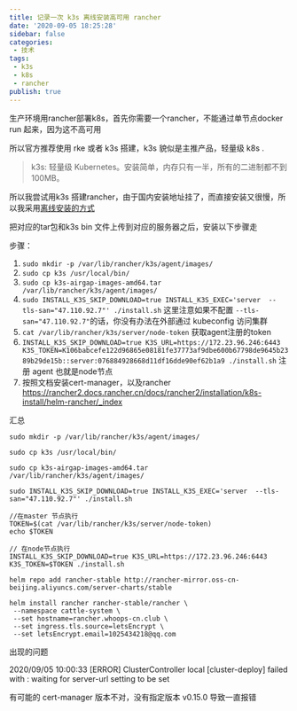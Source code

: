 ```yaml
---
title: 记录一次 k3s 离线安装高可用 rancher
date: '2020-09-05 18:25:28'
sidebar: false
categories:
 - 技术
tags:
 - k3s
 - k8s
 - rancher
publish: true
---
```



生产环境用rancher部署k8s，首先你需要一个rancher，不能通过单节点docker run 起来，因为这不高可用

所以官方推荐使用 rke 或者 k3s 搭建，k3s 貌似是主推产品，轻量级 k8s .

> k3s: 轻量级 Kubernetes。安装简单，内存只有一半，所有的二进制都不到 100MB。



所以我尝试用k3s 搭建rancher，由于国内安装地址挂了，而直接安装又很慢，所以我采用[离线安装的方式](https://rancher2.docs.rancher.cn/docs/k3s/installation/airgap/_index)

把对应的tar包和k3s bin 文件上传到对应的服务器之后，安装以下步骤走

步骤：

1. `sudo mkdir -p /var/lib/rancher/k3s/agent/images/`
2. `sudo cp k3s /usr/local/bin/`
3. `sudo cp k3s-airgap-images-amd64.tar  /var/lib/rancher/k3s/agent/images/`
4. `sudo INSTALL_K3S_SKIP_DOWNLOAD=true INSTALL_K3S_EXEC='server  --tls-san="47.110.92.7"' ./install.sh` 这里注意如果不配置 `--tls-san="47.110.92.7"`的话，你没有办法在外部通过 kubeconfig 访问集群
5.  `cat /var/lib/rancher/k3s/server/node-token` 获取agent注册的token
6. `INSTALL_K3S_SKIP_DOWNLOAD=true K3S_URL=https://172.23.96.246:6443 K3S_TOKEN=K106babcefe122d96865e08181fe37773af9dbe600b67798de9645b2389b29de15b::server:076884928668d11df16dde90ef62b1a9 ./install.sh` 注册 agent 也就是node节点
7. 按照文档安装cert-manager，以及rancher  https://rancher2.docs.rancher.cn/docs/rancher2/installation/k8s-install/helm-rancher/_index



汇总

```shell
sudo mkdir -p /var/lib/rancher/k3s/agent/images/

sudo cp k3s /usr/local/bin/

sudo cp k3s-airgap-images-amd64.tar  /var/lib/rancher/k3s/agent/images/

sudo INSTALL_K3S_SKIP_DOWNLOAD=true INSTALL_K3S_EXEC='server  --tls-san="47.110.92.7"' ./install.sh

//在master 节点执行
TOKEN=$(cat /var/lib/rancher/k3s/server/node-token)
echo $TOKEN

// 在node节点执行
INSTALL_K3S_SKIP_DOWNLOAD=true K3S_URL=https://172.23.96.246:6443 K3S_TOKEN=$TOKEN ./install.sh

helm repo add rancher-stable http://rancher-mirror.oss-cn-beijing.aliyuncs.com/server-charts/stable

helm install rancher rancher-stable/rancher \
 --namespace cattle-system \
 --set hostname=rancher.whoops-cn.club \
 --set ingress.tls.source=letsEncrypt \
 --set letsEncrypt.email=1025434218@qq.com

```



出现的问题

2020/09/05 10:00:33 [ERROR] ClusterController local [cluster-deploy] failed with : waiting for server-url setting to be set

有可能的 cert-manager 版本不对，没有指定版本 v0.15.0 导致一直报错